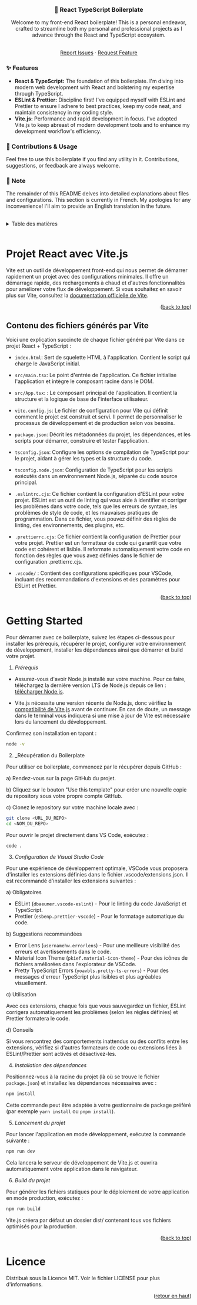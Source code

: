 <a id="readme-top" name="readme-top"></a>

<br />

<div align="center">

  <h3 align="center">🚀 React TypeScript Boilerplate</h3>

  <p align="center">Welcome to my front-end React boilerplate! This is a personal endeavor, crafted to streamline both my personal and professional projects as I advance through the React and TypeScript ecosystem.
  </p>
  </br>
   <a href="https://github.com/Netsbump/boilerplate-react-ts/issues">Report Issues</a>
   ·
   <a href="https://github.com/Netsbump/boilerplate-react-ts/pulls">Request Feature</a>
</div>

<div>

### ✨ Features

- **React & TypeScript:** The foundation of this boilerplate. I'm diving into modern web development with React and bolstering my expertise through TypeScript.
- **ESLint & Prettier:** Discipline first! I've equipped myself with ESLint and Prettier to ensure I adhere to best practices, keep my code neat, and maintain consistency in my coding style.
- **Vite.js:** Performance and rapid development in focus. I've adopted Vite.js to keep abreast of modern development tools and to enhance my development workflow's efficiency.

### 🤝 Contributions & Usage

Feel free to use this boilerplate if you find any utility in it. Contributions, suggestions, or feedback are always welcome.

### 🔴 Note

The remainder of this README delves into detailed explanations about files and configurations. This section is currently in French. My apologies for any inconvenience! I'll aim to provide an English translation in the future.

</div>

<br />

<!-- TABLE DES MATIERES -->
<details>
  <summary>Table des matières</summary>
		<ul>
      <li><a href="#projet-vitejs">Projet React avec Vite.js </a></li>
          <ol>
            <li><a href="#fichiers-vitejs">Contenu des fichiers générés par Vite</a></li>
          </ol>
      <li><a href="#getting-started">Getting Started</a></li>
      		<ol>
            <li><a href="#prerequis">Prérequis</a></li>
        		<li><a href="#recuperation-boilerplatet">Récupération du Boilerplate</a></li>
            <li><a href="#config-vsc">Configuration de Visual Studio Code</a></li>
            <li><a href="#installation-dependances">Installation des dépendances</a></li>
            <li><a href="#run-projet">Lancement du projet</a></li>
            <li><a href="#build-projet">Build du projet</a></li>
      		</ol>
    </ul>
</details>

</br>

<p id="projet-vitejs"></p>

# Projet React avec Vite.js

Vite est un outil de développement front-end qui nous permet de démarrer rapidement un projet avec des configurations minimales. Il offre un démarrage rapide, des rechargements à chaud et d'autres fonctionnalités pour améliorer votre flux de développement. Si vous souhaitez en savoir plus sur Vite, consultez la [documentation officielle de Vite](https://vitejs.dev/guide/).

<p align="right">(<a href="#readme-top">back to top</a>)</p>

## Contenu des fichiers générés par Vite

Voici une explication succincte de chaque fichier généré par Vite dans ce projet React + TypeScript :

- `index.html`: Sert de squelette HTML à l'application. Contient le script qui charge le JavaScript initial.

- `src/main.tsx`: Le point d'entrée de l'application. Ce fichier initialise l'application et intègre le composant racine dans le DOM.

- `src/App.tsx`: : Le composant principal de l'application. Il contient la structure et la logique de base de l'interface utilisateur.

- `vite.config.js`: Le fichier de configuration pour Vite qui définit comment le projet est construit et servi. Il permet de personnaliser le processus de développement et de production selon vos besoins.

- `package.json`: Décrit les métadonnées du projet, les dépendances, et les scripts pour démarrer, construire et tester l'application.

- `tsconfig.json`: Configure les options de compilation de TypeScript pour le projet, aidant à gérer les types et la structure du code.

- `tsconfig.node.json`: Configuration de TypeScript pour les scripts exécutés dans un environnement Node.js, séparée du code source principal.

- `.eslintrc.cjs`: Ce fichier contient la configuration d'ESLint pour votre projet. ESLint est un outil de linting qui vous aide à identifier et corriger les problèmes dans votre code, tels que les erreurs de syntaxe, les problèmes de style de code, et les mauvaises pratiques de programmation. Dans ce fichier, vous pouvez définir des règles de linting, des environnements, des plugins, etc.

- `.prettierrc.cjs`: Ce fichier contient la configuration de Prettier pour votre projet. Prettier est un formatteur de code qui garantit que votre code est cohérent et lisible. Il reformate automatiquement votre code en fonction des règles que vous avez définies dans le fichier de configuration .prettierrc.cjs.

- `.vscode/` : Contient des configurations spécifiques pour VSCode, incluant des recommandations d'extensions et des paramètres pour ESLint et Prettier.

<p align="right">(<a href="#readme-top">back to top</a>)</p>

<p id="getting-started"></p>

# Getting Started

Pour démarrer avec ce boilerplate, suivez les étapes ci-dessous pour installer les prérequis, récupérer le projet, configurer votre environnement de développement, installer les dépendances ainsi que démarrer et build votre projet.

<p id="prerequis"></p>
  
1. _Prérequis_

- Assurez-vous d'avoir Node.js installé sur votre machine. Pour ce faire, téléchargez la dernière version LTS de Node.js depuis ce lien : [télécharger Node.js](https://nodejs.org/fr/download).

- Vite.js nécessite une version récente de Node.js, donc vérifiez la [compatibilité de Vite.js](https://vitejs.dev/guide/#browser-support) avant de continuer. En cas de doute, un message dans le terminal vous indiquera si une mise à jour de Vite est nécessaire lors du lancement du développement.

Confirmez son installation en tapant :

```sh
node -v
```

<p id="recuperation-boilerplate"></p>
  
2. _Récupération du Boilerplate

Pour utiliser ce boilerplate, commencez par le récupérer depuis GitHub :

a) Rendez-vous sur la page GitHub du projet.

b) Cliquez sur le bouton "Use this template" pour créer une nouvelle copie du repository sous votre propre compte GitHub.

c) Clonez le repository sur votre machine locale avec :

```sh
git clone <URL_DU_REPO>
cd <NOM_DU_REPO>
```

Pour ouvrir le projet directement dans VS Code, exécutez :

```sh
code .
```

<p id="config-vsc"></p>
  
3. _Configuration de Visual Studio Code_

Pour une expérience de développement optimale, VSCode vous proposera d'installer les extensions définies dans le fichier .vscode/extensions.json. Il est recommandé d'installer les extensions suivantes :

a) Obligatoires

- ESLint (`dbaeumer.vscode-eslint`) - Pour le linting du code JavaScript et TypeScript.
- Prettier (`esbenp.prettier-vscode`) - Pour le formatage automatique du code.

b) Suggestions recommandées

- Error Lens (`usernamehw.errorlens`) - Pour une meilleure visibilité des erreurs et avertissements dans le code.
- Material Icon Theme (`pkief.material-icon-theme`) - Pour des icônes de fichiers améliorées dans l'explorateur de VSCode.
- Pretty TypeScript Errors (`yoavbls.pretty-ts-errors`) - Pour des messages d'erreur TypeScript plus lisibles et plus agréables visuellement.

c) Utilisation

Avec ces extensions, chaque fois que vous sauvegardez un fichier, ESLint corrigera automatiquement les problèmes (selon les règles définies) et Prettier formatera le code.

d) Conseils

Si vous rencontrez des comportements inattendus ou des conflits entre les extensions, vérifiez si d'autres formateurs de code ou extensions liées à ESLint/Prettier sont activés et désactivez-les.

<p id="installation-dependances"></p>
  
4. _Installation des dépendances_

Positionnez-vous à la racine du projet (là où se trouve le fichier `package.json`) et installez les dépendances nécessaires avec :

```sh
npm install
```

Cette commande peut être adaptée à votre gestionnaire de package préféré (par exemple `yarn install` ou `pnpm install`).

<p id="run-projet"></p>
  
5. _Lancement du projet_

Pour lancer l'application en mode développement, exécutez la commande suivante :

```sh
npm run dev
```

Cela lancera le serveur de développement de Vite.js et ouvrira automatiquement votre application dans le navigateur.

<p id="build-projet"></p>
  
6. _Build du projet_

Pour générer les fichiers statiques pour le déploiement de votre application en mode production, exécutez :

```sh
npm run build
```

Vite.js créera par défaut un dossier dist/ contenant tous vos fichiers optimisés pour la production.

<p align="right">(<a href="#readme-top">back to top</a>)</p>

<!-- LICENCE -->
<p id="licence"></p>

# Licence

Distribué sous la Licence MIT. Voir le fichier LICENSE pour plus d'informations.

<p align="right">(<a href="#readme-top">retour en haut</a>)</p>
